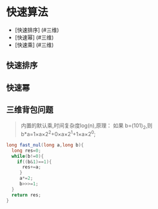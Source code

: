 # 快速算法

- [快速排序] (#三维)
- [快速幂] (#三维)
- [快速乘] (#三维)

## <a name='快排'>快速排序</a>
## <a name='快速幂'>快速幂</a>
## <a name='三维'>三维背包问题</a>
>内置的默认乘,时间复杂度log(n),原理： 如果 b=(101)<sub>2</sub>,则b*a=1&times;a&times;2<sup>2</sup>+0&times;a&times;2<sup>1</sup>+1&times;a&times;2<sup>0</sup>;

```java
long fast_nul(long a,long b){
  long res=0;
  while(b!=0){
    if((b&1)==1){
      res+=a;
     }
     a*=2;
     b>>>=1;
  }
  return res;
}
```
